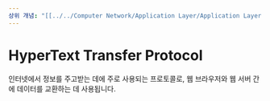 ```yaml
---
상위 개념: "[[../../Computer Network/Application Layer/Application Layer|Application Layer]]"
---
```

# HyperText Transfer Protocol
인터넷에서 정보를 주고받는 데에 주로 사용되는 프로토콜로, 웹 브라우저와 웹 서버 간에 데이터를 교환하는 데 사용됩니다.